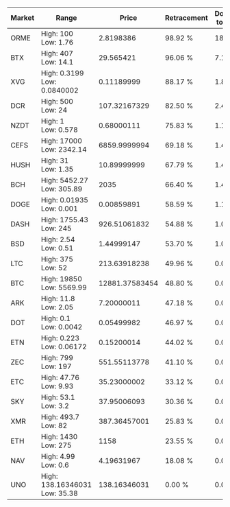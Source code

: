 | Market | Range | Price| Retracement | Doubles to 50% |
| --- | --- | --- | --- | --- |
| ORME | High: 100<br />Low: 1.76 | 2.8198386 | 98.92 % | 18.04 |
| BTX | High: 407<br />Low: 14.1 | 29.565421 | 96.06 % | 7.12 |
| XVG | High: 0.3199<br />Low: 0.0840002 | 0.11189999 | 88.17 % | 1.80 |
| DCR | High: 500<br />Low: 24 | 107.32167329 | 82.50 % | 2.44 |
| NZDT | High: 1<br />Low: 0.578 | 0.68000111 | 75.83 % | 1.16 |
| CEFS | High: 17000<br />Low: 2342.14 | 6859.9999994 | 69.18 % | 1.41 |
| HUSH | High: 31<br />Low: 1.35 | 10.89999999 | 67.79 % | 1.48 |
| BCH | High: 5452.27<br />Low: 305.89 | 2035 | 66.40 % | 1.41 |
| DOGE | High: 0.01935<br />Low: 0.001 | 0.00859891 | 58.59 % | 1.18 |
| DASH | High: 1755.43<br />Low: 245 | 926.51061832 | 54.88 % | 1.08 |
| BSD | High: 2.54<br />Low: 0.51 | 1.44999147 | 53.70 % | 1.05 |
| LTC | High: 375<br />Low: 52 | 213.63918238 | 49.96 % | 0.00 |
| BTC | High: 19850<br />Low: 5569.99 | 12881.37583454 | 48.80 % | 0.00 |
| ARK | High: 11.8<br />Low: 2.05 | 7.20000011 | 47.18 % | 0.00 |
| DOT | High: 0.1<br />Low: 0.0042 | 0.05499982 | 46.97 % | 0.00 |
| ETN | High: 0.223<br />Low: 0.06172 | 0.15200014 | 44.02 % | 0.00 |
| ZEC | High: 799<br />Low: 197 | 551.55113778 | 41.10 % | 0.00 |
| ETC | High: 47.76<br />Low: 9.93 | 35.23000002 | 33.12 % | 0.00 |
| SKY | High: 53.1<br />Low: 3.2 | 37.95006093 | 30.36 % | 0.00 |
| XMR | High: 493.7<br />Low: 82 | 387.36457001 | 25.83 % | 0.00 |
| ETH | High: 1430<br />Low: 275 | 1158 | 23.55 % | 0.00 |
| NAV | High: 4.99<br />Low: 0.6 | 4.19631967 | 18.08 % | 0.00 |
| UNO | High: 138.16346031<br />Low: 35.38 | 138.16346031 | 0.00 % | 0.00 |
